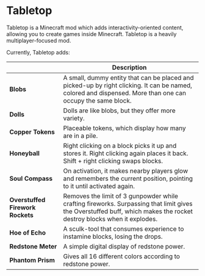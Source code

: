 # Tabletop

Tabletop is a Minecraft mod which adds interactivity-oriented content, allowing you to create games inside Minecraft. Tabletop is a heavily multiplayer-focused mod.

Currently, Tabletop adds:

| | Description |
|-|-------------|
**Blobs** | A small, dummy entity that can be placed and picked-up by right clicking. It can be named, colored and dispensed. More than one can occupy the same block.
**Dolls** | Dolls are like blobs, but they offer more variety.
**Copper Tokens** | Placeable tokens, which display how many are in a pile.
**Honeyball** | Right clicking on a block picks it up and stores it. Right clicking again places it back. Shift + right clicking swaps blocks.
**Soul Compass** | On activation, it makes nearby players glow and remembers the current position, pointing to it until activated again.
**Overstuffed Firework Rockets** | Removes the limit of 3 gunpowder while crafting fireworks. Surpassing that limit gives the Overstuffed buff, which makes the rocket destroy blocks when it explodes.
**Hoe of Echo** | A sculk-tool that consumes experience to instamine blocks, losing the drops.
**Redstone Meter** | A simple digital display of redstone power.
**Phantom Prism** | Gives all 16 different colors according to redstone power.
